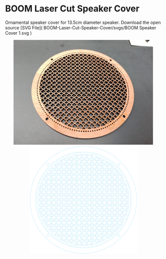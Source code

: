 # BOOM Laser Cut Speaker Cover

Ornamental speaker cover for 13.5cm diameter speaker.
Download the open source [SVG File]( BOOM-Laser-Cut-Speaker-Cover/svgs/BOOM Speaker Cover 1.svg )

<p align="center">
  <img src="pics/BOOM Speaker Cover 1.jpg" width="450"/>
  <img src="pics/BOOM Speaker Cover 1 svg preview.png" width="350"/>
</p>
